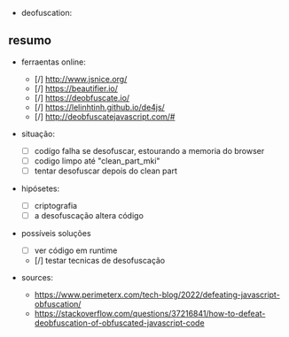 

- deofuscation:


## resumo

- ferraentas online:
    - [/] http://www.jsnice.org/
    - [/] https://beautifier.io/
    - [/] https://deobfuscate.io/
    - [/] https://lelinhtinh.github.io/de4js/
    - [/] http://deobfuscatejavascript.com/#

- situação:
    - [ ] codígo falha se desofuscar, estourando a memoria do browser
    - [ ] codigo limpo até "clean_part_mki"
    - [ ] tentar desofuscar depois do clean part

- hipósetes:
    - [ ] criptografia
    - [ ] a desofuscação altera código

- possíveis soluções
    - [ ] ver código em runtime
    - [/] testar tecnicas de desofuscação

- sources:
    - https://www.perimeterx.com/tech-blog/2022/defeating-javascript-obfuscation/
    - https://stackoverflow.com/questions/37216841/how-to-defeat-deobfuscation-of-obfuscated-javascript-code
